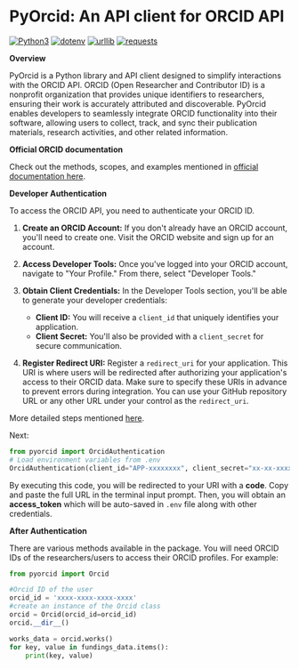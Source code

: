 # PyOrcid: An API client for ORCID API

[![Python3](https://img.shields.io/badge/Python3-%233776AB.svg?style=flat-square&logo=python&logoColor=white)](https://www.python.org/)
[![dotenv](https://img.shields.io/badge/dotenv-%230a9e0a.svg?style=flat-square)](https://pypi.org/project/python-dotenv/)
[![urllib](https://img.shields.io/badge/urllib-%233776AB.svg?style=flat-square&logo=python&logoColor=white)](https://docs.python.org/3/library/urllib.html)
[![requests](https://img.shields.io/badge/requests-%233776AB.svg?style=flat-square&logo=python&logoColor=white)](https://docs.python-requests.org/en/master/)


**Overview**

PyOrcid is a Python library and API client designed to simplify interactions with the ORCID API. ORCID (Open Researcher and Contributor ID) is a nonprofit organization that provides unique identifiers to researchers, ensuring their work is accurately attributed and discoverable. PyOrcid enables developers to seamlessly integrate ORCID functionality into their software, allowing users to collect, track, and sync their publication materials, research activities, and other related information.

**Official ORCID documentation**

Check out the methods, scopes, and examples mentioned in [official documentation here](https://info.orcid.org/documentation/).

**Developer Authentication**

To access the ORCID API, you need to authenticate your ORCID ID. 

1. **Create an ORCID Account:** If you don't already have an ORCID account, you'll need to create one. Visit the ORCID website and sign up for an account.

2. **Access Developer Tools:** Once you've logged into your ORCID account, navigate to "Your Profile." From there, select "Developer Tools."

3. **Obtain Client Credentials:** In the Developer Tools section, you'll be able to generate your developer credentials:
   - **Client ID:** You will receive a `client_id` that uniquely identifies your application.
   - **Client Secret:** You'll also be provided with a `client_secret` for secure communication.

4. **Register Redirect URI:** Register a `redirect_uri` for your application. This URI is where users will be redirected after authorizing your application's access to their ORCID data. Make sure to specify these URIs in advance to prevent errors during integration. You can use your GitHub repository URL or any other URL under your control as the `redirect_uri`.

More detailed steps mentioned [here](https://info.orcid.org/ufaqs/how-do-i-register-a-public-api-client/).

Next:
```python
from pyorcid import OrcidAuthentication
# Load environment variables from .env
OrcidAuthentication(client_id="APP-xxxxxxxx", client_secret="xx-xx-xxxx-xxx", redirect_uri="https://github.com/user")
```

By executing this code, you will be redirected to your URI with a **code**. Copy and paste the full URL in the terminal input prompt. Then, you will obtain an **access_token** which will be auto-saved in `.env` file along with other credentials.

**After Authentication**

There are various methods available in the package. You will need ORCID IDs of the researchers/users to access their ORCID profiles. For example:

```python
from pyorcid import Orcid

#Orcid ID of the user
orcid_id = 'xxxx-xxxx-xxxx-xxxx'
#create an instance of the Orcid class
orcid = Orcid(orcid_id=orcid_id)
orcid.__dir__()
```
```python
works_data = orcid.works()
for key, value in fundings_data.items():
    print(key, value)
```